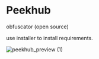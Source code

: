 # Peekhub
obfuscator (open source)







use installer to install requirements.

![peekhub_preview (1)](https://user-images.githubusercontent.com/106627622/228970941-e577e4ef-5a6c-4e13-82b0-aa10bf0c7f62.png)
